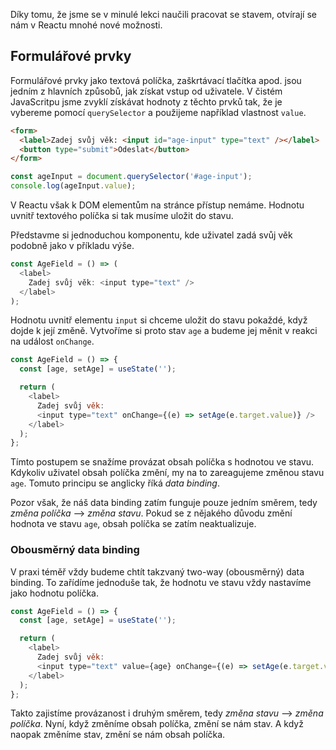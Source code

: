 Díky tomu, že jsme se v minulé lekci naučili pracovat se stavem, otvírají se nám v Reactu mnohé nové možnosti.

## Formulářové prvky

Formulářové prvky jako textová políčka, zaškrtávací tlačítka apod. jsou jedním z hlavních způsobů, jak získat vstup od uživatele. V čistém JavaScritpu jsme zvyklí získávat hodnoty z těchto prvků tak, že je vybereme pomocí `querySelector` a použijeme například vlastnost `value`.

```html
<form>
  <label>Zadej svůj věk: <input id="age-input" type="text" /></label>
  <button type="submit">Odeslat</button>
</form>
```

```js
const ageInput = document.querySelector('#age-input');
console.log(ageInput.value);
```

V Reactu však k DOM elementům na stránce přístup nemáme. Hodnotu uvnitř textového políčka si tak musíme uložit do stavu.

Představme si jednoduchou komponentu, kde uživatel zadá svůj věk podobně jako v příkladu výše.

```js
const AgeField = () => (
  <label>
    Zadej svůj věk: <input type="text" />
  </label>
);
```

Hodnotu uvnitř elementu `input` si chceme uložit do stavu pokaždé, když dojde k její změně. Vytvoříme si proto stav `age` a budeme jej měnit v reakci na událost `onChange`.

```js
const AgeField = () => {
  const [age, setAge] = useState('');

  return (
    <label>
      Zadej svůj věk:
      <input type="text" onChange={(e) => setAge(e.target.value)} />
    </label>
  );
};
```

Tímto postupem se snažíme provázat obsah políčka s hodnotou ve stavu. Kdykoliv uživatel obsah políčka změní, my na to zareagujeme změnou stavu `age`. Tomuto principu se anglicky říká <em>data binding</em>.

Pozor však, že náš data binding zatím funguje pouze jedním směrem, tedy _změna políčka_ ⟶
_změna stavu_. Pokud se z nějakého důvodu změní hodnota ve stavu `age`, obsah políčka se zatím neaktualizuje.

### Obousměrný data binding

V praxi téměř vždy budeme chtít takzvaný two-way (obousměrný) data binding. To zařídíme jednoduše tak, že hodnotu ve stavu vždy nastavíme jako hodnotu políčka.

```js
const AgeField = () => {
  const [age, setAge] = useState('');

  return (
    <label>
      Zadej svůj věk:
      <input type="text" value={age} onChange={(e) => setAge(e.target.value)} />
    </label>
  );
};
```

Takto zajistíme provázanost i druhým směrem, tedy _změna stavu_ ⟶ _změna políčka_. Nyní, když změníme obsah políčka, změní se nám stav. A když naopak změníme stav, změní se nám obsah políčka.
